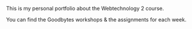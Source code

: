This is my personal portfolio about the Webtechnology 2 course.

You can find the Goodbytes workshops & the assignments for each week.
